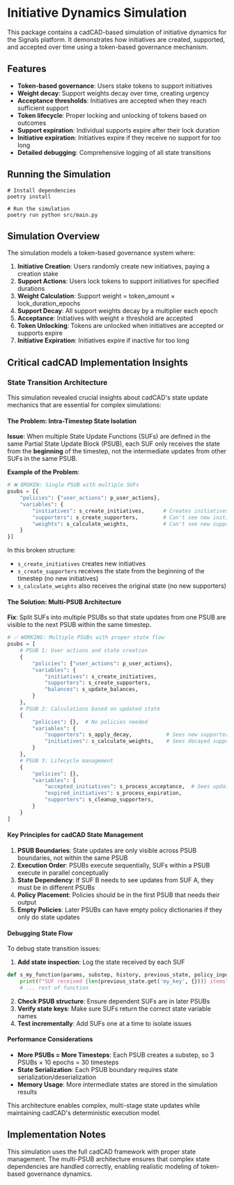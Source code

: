# Initiative Dynamics Simulation

This package contains a cadCAD-based simulation of initiative dynamics for the Signals platform. It demonstrates how initiatives are created, supported, and accepted over time using a token-based governance mechanism.

## Features

- **Token-based governance**: Users stake tokens to support initiatives
- **Weight decay**: Support weights decay over time, creating urgency
- **Acceptance thresholds**: Initiatives are accepted when they reach sufficient support
- **Token lifecycle**: Proper locking and unlocking of tokens based on outcomes
- **Support expiration**: Individual supports expire after their lock duration
- **Initiative expiration**: Initiatives expire if they receive no support for too long
- **Detailed debugging**: Comprehensive logging of all state transitions

## Running the Simulation

```shell
# Install dependencies
poetry install

# Run the simulation
poetry run python src/main.py
```

## Simulation Overview

The simulation models a token-based governance system where:

1. **Initiative Creation**: Users randomly create new initiatives, paying a creation stake
2. **Support Actions**: Users lock tokens to support initiatives for specified durations
3. **Weight Calculation**: Support weight = token_amount × lock_duration_epochs
4. **Support Decay**: All support weights decay by a multiplier each epoch
5. **Acceptance**: Initiatives with weight ≥ threshold are accepted
6. **Token Unlocking**: Tokens are unlocked when initiatives are accepted or supports expire
7. **Initiative Expiration**: Initiatives expire if inactive for too long

## Critical cadCAD Implementation Insights

### State Transition Architecture

This simulation revealed crucial insights about cadCAD's state update mechanics that are essential for complex simulations:

#### The Problem: Intra-Timestep State Isolation

**Issue**: When multiple State Update Functions (SUFs) are defined in the same Partial State Update Block (PSUB), each SUF only receives the state from the **beginning** of the timestep, not the intermediate updates from other SUFs in the same PSUB.

**Example of the Problem**:

```python
# ❌ BROKEN: Single PSUB with multiple SUFs
psubs = [{
    "policies": {"user_actions": p_user_actions},
    "variables": {
        "initiatives": s_create_initiatives,      # Creates initiatives
        "supporters": s_create_supporters,        # Can't see new initiatives!
        "weights": s_calculate_weights,           # Can't see new supporters!
    }
}]
```

In this broken structure:

- `s_create_initiatives` creates new initiatives
- `s_create_supporters` receives the state from the beginning of the timestep (no new initiatives)
- `s_calculate_weights` also receives the original state (no new supporters)

#### The Solution: Multi-PSUB Architecture

**Fix**: Split SUFs into multiple PSUBs so that state updates from one PSUB are visible to the next PSUB within the same timestep.

```python
# ✅ WORKING: Multiple PSUBs with proper state flow
psubs = [
    # PSUB 1: User actions and state creation
    {
        "policies": {"user_actions": p_user_actions},
        "variables": {
            "initiatives": s_create_initiatives,
            "supporters": s_create_supporters,
            "balances": s_update_balances,
        }
    },
    # PSUB 2: Calculations based on updated state
    {
        "policies": {},  # No policies needed
        "variables": {
            "supporters": s_apply_decay,           # Sees new supporters from PSUB 1
            "initiatives": s_calculate_weights,    # Sees decayed supporters
        }
    },
    # PSUB 3: Lifecycle management
    {
        "policies": {},
        "variables": {
            "accepted_initiatives": s_process_acceptance,  # Sees updated weights
            "expired_initiatives": s_process_expiration,
            "supporters": s_cleanup_supporters,
        }
    }
]
```

#### Key Principles for cadCAD State Management

1. **PSUB Boundaries**: State updates are only visible across PSUB boundaries, not within the same PSUB
2. **Execution Order**: PSUBs execute sequentially, SUFs within a PSUB execute in parallel conceptually
3. **State Dependency**: If SUF B needs to see updates from SUF A, they must be in different PSUBs
4. **Policy Placement**: Policies should be in the first PSUB that needs their output
5. **Empty Policies**: Later PSUBs can have empty policy dictionaries if they only do state updates

#### Debugging State Flow

To debug state transition issues:

1. **Add state inspection**: Log the state received by each SUF

```python
def s_my_function(params, substep, history, previous_state, policy_input):
    print(f"SUF received {len(previous_state.get('my_key', {}))} items")
    # ... rest of function
```

2. **Check PSUB structure**: Ensure dependent SUFs are in later PSUBs
3. **Verify state keys**: Make sure SUFs return the correct state variable names
4. **Test incrementally**: Add SUFs one at a time to isolate issues

#### Performance Considerations

- **More PSUBs = More Timesteps**: Each PSUB creates a substep, so 3 PSUBs × 10 epochs = 30 timesteps
- **State Serialization**: Each PSUB boundary requires state serialization/deserialization
- **Memory Usage**: More intermediate states are stored in the simulation results

This architecture enables complex, multi-stage state updates while maintaining cadCAD's deterministic execution model.

## Implementation Notes

This simulation uses the full cadCAD framework with proper state management. The multi-PSUB architecture ensures that complex state dependencies are handled correctly, enabling realistic modeling of token-based governance dynamics.
